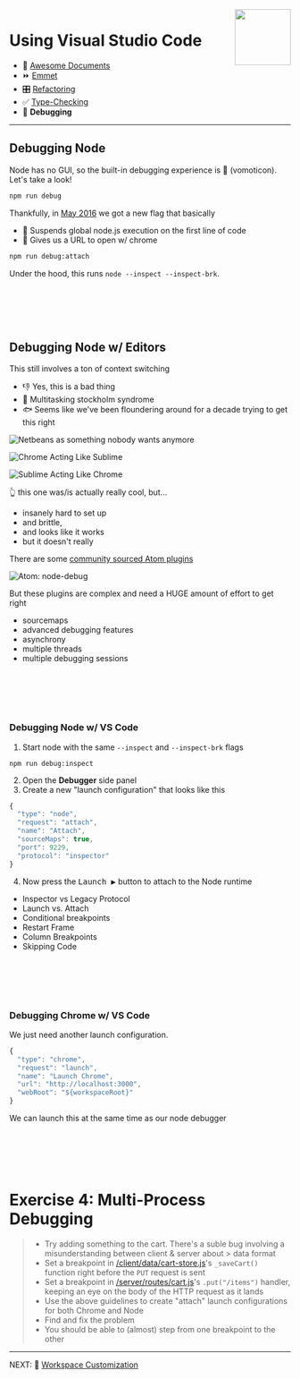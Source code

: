 <img align='right' height=100 src='../../../public/vscode.png'>

# Using Visual Studio Code

* 📄 [Awesome Documents](./markdown.md)
* ⏩ [Emmet](./emmet.md)
* 🎛 [Refactoring](./refactoring.md)
* ✅ [Type-Checking](./type-checking.md)
* 🐞 **Debugging**

---

## Debugging Node

Node has no GUI, so the built-in debugging experience is 🤢 (vomoticon). Let's take a look!

```sh
npm run debug
```

Thankfully, in [May 2016](https://www.youtube.com/watch?v=x8u0n4dT-WI&feature=youtu.be&t=2571) we got a new flag that basically
  - 🛑 Suspends global node.js execution on the first line of code
  - 🔗 Gives us a URL to open w/ chrome

```sh
npm run debug:attach
```
Under the hood, this runs `node --inspect --inspect-brk`.

<br><br><br><br>

## Debugging Node w/ Editors

 This still involves a ton of context switching
  - 👎 Yes, this is a bad thing
  - 🔫 Multitasking stockholm syndrome
  - 🐟 Seems like we've been floundering around for a decade trying to get this right

![Netbeans as something nobody wants anymore](../../public/debugging/netbeans.png)

![Chrome Acting Like Sublime](../../public/debugging/chrome-as-sublime.png)

![Sublime Acting Like Chrome](../../public/debugging/sublime-as-chrome.png)

👆 this one was/is actually really cool, but...
  - insanely hard to set up
  - and brittle,
  - and looks like it works
  - but it doesn't really

There are some [community sourced Atom plugins](https://atom.io/packages/node-debugger)

![Atom: node-debug](../../public/debugging/atom.jpg)

But these plugins are complex and need a HUGE amount of effort to get right
  - sourcemaps
  - advanced debugging features
  - asynchrony
  - multiple threads
  - multiple debugging sessions

<br><br><br><br>

### Debugging Node w/ VS Code

1. Start node with the same `--inspect` and `--inspect-brk` flags
```
npm run debug:inspect
```
2. Open the **Debugger** side panel
3. Create a new "launch configuration" that looks like this

```js
{
  "type": "node",
  "request": "attach",
  "name": "Attach",
  "sourceMaps": true,
  "port": 9229,
  "protocol": "inspector"
}
```

4. Now press the <kbd>Launch ▶️</kbd> button to attach to the Node runtime
* Inspector vs Legacy Protocol
* Launch vs. Attach
* Conditional breakpoints
* Restart Frame
* Column Breakpoints
* Skipping Code

<br><br><br><br>

### Debugging Chrome w/ VS Code

We just need another launch configuration.
```js
{
  "type": "chrome",
  "request": "launch",
  "name": "Launch Chrome",
  "url": "http://localhost:3000",
  "webRoot": "${workspaceRoot}"
}
```
We can launch this at the same time as our node debugger

<br><br><br><br>

# Exercise 4: Multi-Process Debugging
> * Try adding something to the cart. There's a suble bug involving a misunderstanding between client & server about > data format
> * Set a breakpoint in [/client/data/cart-store.js](/client/data/cart-store.js#_saveCart)'s `_saveCart()` function right before the `PUT` request is sent
> * Set a breakpoint in [/server/routes/cart.js](/server/routes/cart.js)'s `.put("/items")` handler, keeping an eye on the body of the HTTP request as it lands
> * Use the above guidelines to create "attach" launch configurations for both Chrome and Node
> * Find and fix the problem
> * You should be able to (almost) step from one breakpoint to the other

---

NEXT: 🎨 [Workspace Customization](../2_customizing/workspace.md)